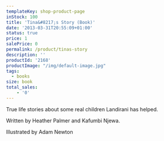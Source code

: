 ```yaml
---
templateKey: shop-product-page
inStock: 100
title: 'Tina&#8217;s Story (Book)'
date: '2013-03-31T20:55:09+01:00'
status: true
price: 1
salePrice: 0
permalink: /product/tinas-story
description: ''
productId: '2168'
productImage: "/img/default-image.jpg"
tags:
  - books
size: book  
total_sales:
    - '0'
---
```

True life stories about some real children Landirani has helped.

Written by Heather Palmer and Kafumbi Njewa.

Illustrated by Adam Newton
